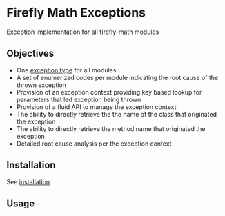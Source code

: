 # Firefly Math Exceptions

Exception implementation for all firefly-math modules

## Objectives
- One [exception type](https://github.com/firefly-math/firefly-math-exceptions/blob/master/src/main/java/com/fireflysemantics/math/exception/MathException.java) for all modules
- A set of enumerized codes per module indicating the root cause of the thrown exception
- Provision of an exception context providing key based lookup for parameters that led exception being thrown
- Provision of a fluid API to manage the exception context
- The ability to directly retrieve the the name of the class that originated the exception
- The ability to directly retrieve the method name that originated the exception
- Detailed root cause analysis per the exception context


## Installation

See [installation](https://github.com/firefly-math/firefly-math#installation)

## Usage


